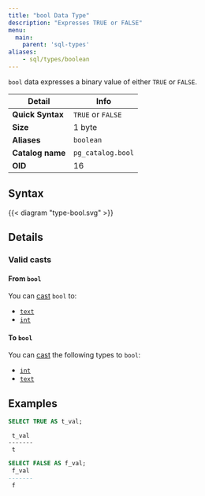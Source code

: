```yaml
---
title: "bool Data Type"
description: "Expresses TRUE or FALSE"
menu:
  main:
    parent: 'sql-types'
aliases:
    - sql/types/boolean
---
```


`bool` data expresses a binary value of either `TRUE` or `FALSE`.

Detail | Info
-------|------
**Quick Syntax** | `TRUE` or `FALSE`
**Size** | 1 byte
**Aliases** | `boolean`
**Catalog name** | `pg_catalog.bool`
**OID** | 16

## Syntax

{{< diagram "type-bool.svg" >}}

## Details

### Valid casts

#### From `bool`

You can [cast](../../functions/cast) `bool` to:

- [`text`](../text)
- [`int`](../int)

#### To `bool`

You can [cast](../../functions/cast) the following types to `bool`:

- [`int`](../int)
- [`text`](../text)

## Examples

```sql
SELECT TRUE AS t_val;
```
```nofmt
 t_val
-------
 t
```

```sql
SELECT FALSE AS f_val;
 f_val
-------
 f
```
